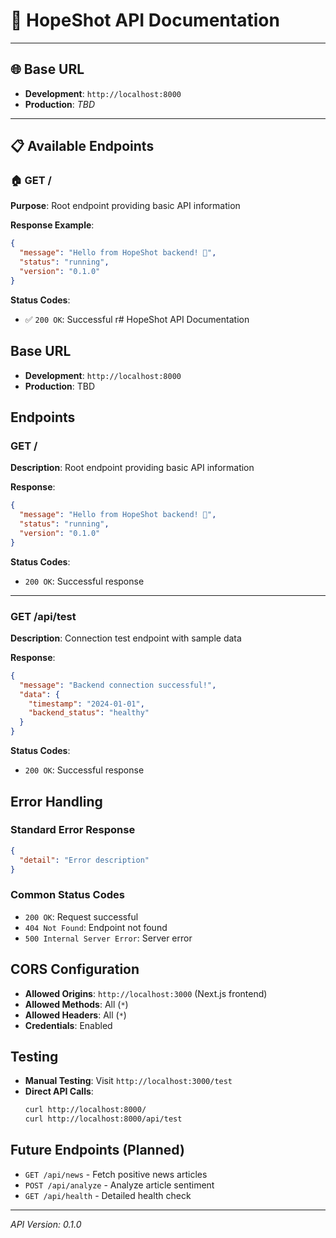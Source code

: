 # 🚀 HopeShot API Documentation

---

## 🌐 **Base URL**
- **Development**: `http://localhost:8000`
- **Production**: *TBD*

---

## 📋 **Available Endpoints**

### 🏠 **GET /** 
**Purpose**: Root endpoint providing basic API information

**Response Example**:
```json
{
  "message": "Hello from HopeShot backend! 🌟",
  "status": "running",
  "version": "0.1.0"
}
```

**Status Codes**:
- ✅ `200 OK`: Successful r# HopeShot API Documentation

## Base URL
- **Development**: `http://localhost:8000`
- **Production**: TBD

## Endpoints

### GET /
**Description**: Root endpoint providing basic API information

**Response**:
```json
{
  "message": "Hello from HopeShot backend! 🌟",
  "status": "running",
  "version": "0.1.0"
}
```

**Status Codes**:
- `200 OK`: Successful response

---

### GET /api/test
**Description**: Connection test endpoint with sample data

**Response**:
```json
{
  "message": "Backend connection successful!",
  "data": {
    "timestamp": "2024-01-01",
    "backend_status": "healthy"
  }
}
```

**Status Codes**:
- `200 OK`: Successful response

## Error Handling

### Standard Error Response
```json
{
  "detail": "Error description"
}
```

### Common Status Codes
- `200 OK`: Request successful
- `404 Not Found`: Endpoint not found
- `500 Internal Server Error`: Server error

## CORS Configuration
- **Allowed Origins**: `http://localhost:3000` (Next.js frontend)
- **Allowed Methods**: All (`*`)
- **Allowed Headers**: All (`*`)
- **Credentials**: Enabled

## Testing
- **Manual Testing**: Visit `http://localhost:3000/test`
- **Direct API Calls**:
  ```bash
  curl http://localhost:8000/
  curl http://localhost:8000/api/test
  ```

## Future Endpoints (Planned)
- `GET /api/news` - Fetch positive news articles
- `POST /api/analyze` - Analyze article sentiment
- `GET /api/health` - Detailed health check

---
*API Version: 0.1.0*